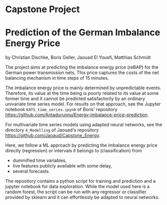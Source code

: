 # Capstone Project
# Prediction of the German Imbalance Energy Price

by Christian Dischke, Boris Geller, Jaouad El Yousfi, Matthias Schmidt

The project aims at predicting the imbalance energy
price (reBAP) for the German power transmission
nets. This price captures the costs of the net
balancing mechanism in time steps of 15 minutes. 

The imbalance energy price is mainly determined by unpredictable events. 
Therefore, its value at the time being is poorly related to its value at some former time 
and it cannot be predicted satisfactorily by an ordinary univariate time series model. 
For results on that approach, see the Jupyter notebook `KATS_time_series.ipynb` of Boris' repository 
https://github.com/Antadurunnu/Energy-imbalance-price-prediction.

For multivariate time series models using adapted neural networks, see the directory `4_Modelling` 
of Jaouad's repository https://github.com/Jaoaud/Capstone_Energy. 

Here, we follow a ML approach by predicting the imbalance energy price directly (regression) or intervals it belongs to (classification) from 
- dummified time variables, 
- live features publicly available with some delay,
- several forecasts.

The repository contains a python script for training and prediction and a jupyter notebook for data exploration.
While the model used here is a random forest, the script can be run with any regressor or classifier provided by sklearn 
and it can effortlessly be adapted to neural networks.
